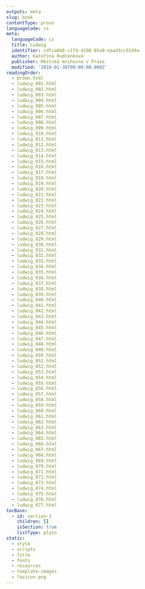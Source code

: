 ```yaml
---
outputs: meta
slug: book
contentType: prose
languageCode: cs
meta:
  languageCode: cs
  title: Ludwig
  identifier: cdfca6b8-c1f4-4196-85a0-eaad1cc9194a
  author: Kateřina Rudčenková
  publisher: Městská knihovna v Praze
  modified: '2019-01-30T00:00:00.000Z'
readingOrder:
  - promo.html
  - ludwig_001.html
  - ludwig_002.html
  - ludwig_003.html
  - ludwig_004.html
  - ludwig_005.html
  - ludwig_006.html
  - ludwig_007.html
  - ludwig_008.html
  - ludwig_009.html
  - ludwig_010.html
  - ludwig_011.html
  - ludwig_012.html
  - ludwig_013.html
  - ludwig_014.html
  - ludwig_015.html
  - ludwig_016.html
  - ludwig_017.html
  - ludwig_018.html
  - ludwig_019.html
  - ludwig_020.html
  - ludwig_021.html
  - ludwig_022.html
  - ludwig_023.html
  - ludwig_024.html
  - ludwig_025.html
  - ludwig_026.html
  - ludwig_027.html
  - ludwig_028.html
  - ludwig_029.html
  - ludwig_030.html
  - ludwig_031.html
  - ludwig_032.html
  - ludwig_033.html
  - ludwig_034.html
  - ludwig_035.html
  - ludwig_036.html
  - ludwig_037.html
  - ludwig_038.html
  - ludwig_039.html
  - ludwig_040.html
  - ludwig_041.html
  - ludwig_042.html
  - ludwig_043.html
  - ludwig_044.html
  - ludwig_045.html
  - ludwig_046.html
  - ludwig_047.html
  - ludwig_048.html
  - ludwig_049.html
  - ludwig_050.html
  - ludwig_051.html
  - ludwig_052.html
  - ludwig_053.html
  - ludwig_054.html
  - ludwig_055.html
  - ludwig_056.html
  - ludwig_057.html
  - ludwig_058.html
  - ludwig_059.html
  - ludwig_060.html
  - ludwig_061.html
  - ludwig_062.html
  - ludwig_063.html
  - ludwig_064.html
  - ludwig_065.html
  - ludwig_066.html
  - ludwig_067.html
  - ludwig_068.html
  - ludwig_069.html
  - ludwig_070.html
  - ludwig_071.html
  - ludwig_072.html
  - ludwig_073.html
  - ludwig_074.html
  - ludwig_075.html
  - ludwig_076.html
  - ludwig_077.html
tocBase:
  - id: section-1
    children: []
    isSection: true
    listType: plain
static:
  - style
  - scripts
  - title
  - fonts
  - resources
  - template-images
  - favicon.png
---
```

